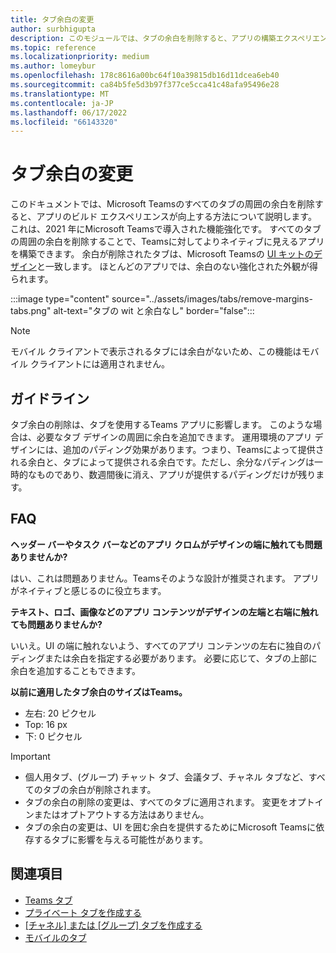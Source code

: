 ```yaml
---
title: タブ余白の変更
author: surbhigupta
description: このモジュールでは、タブの余白を削除すると、アプリの構築エクスペリエンスが向上する方法について説明します。
ms.topic: reference
ms.localizationpriority: medium
ms.author: lomeybur
ms.openlocfilehash: 178c8616a00bc64f10a39815db16d11dcea6eb40
ms.sourcegitcommit: ca84b5fe5d3b97f377ce5cca41c48afa95496e28
ms.translationtype: MT
ms.contentlocale: ja-JP
ms.lasthandoff: 06/17/2022
ms.locfileid: "66143320"
---
```

# <a name="tab-margin-changes"></a>タブ余白の変更

このドキュメントでは、Microsoft Teamsのすべてのタブの周囲の余白を削除すると、アプリのビルド エクスペリエンスが向上する方法について説明します。 これは、2021 年にMicrosoft Teamsで導入された機能強化です。
すべてのタブの周囲の余白を削除することで、Teamsに対してよりネイティブに見えるアプリを構築できます。 余白が削除されたタブは、Microsoft Teamsの [UI キットのデザイン](~/tabs/design/tabs.md)と一致します。 ほとんどのアプリでは、余白のない強化された外観が得られます。

:::image type="content" source="../assets/images/tabs/remove-margins-tabs.png" alt-text="タブの wit と余白なし" border="false":::

> [!NOTE]
> モバイル クライアントで表示されるタブには余白がないため、この機能はモバイル クライアントには適用されません。

## <a name="guidelines"></a>ガイドライン

タブ余白の削除は、タブを使用するTeams アプリに影響します。 このような場合は、必要なタブ デザインの周囲に余白を追加できます。 運用環境のアプリ デザインには、追加のパディング効果があります。つまり、Teamsによって提供される余白と、タブによって提供される余白です。ただし、余分なパディングは一時的なものであり、数週間後に消え、アプリが提供するパディングだけが残ります。

## <a name="faq"></a>FAQ

**ヘッダー バーやタスク バーなどのアプリ クロムがデザインの端に触れても問題ありませんか?**

はい、これは問題ありません。Teamsそのような設計が推奨されます。 アプリがネイティブと感じるのに役立ちます。

**テキスト、ロゴ、画像などのアプリ コンテンツがデザインの左端と右端に触れても問題ありませんか?**

いいえ。UI の端に触れないよう、すべてのアプリ コンテンツの左右に独自のパディングまたは余白を指定する必要があります。 必要に応じて、タブの上部に余白を追加することもできます。

**以前に適用したタブ余白のサイズはTeams。**

* 左右: 20 ピクセル
* Top: 16 px
* 下: 0 ピクセル

> [!IMPORTANT]
>
> * 個人用タブ、(グループ) チャット タブ、会議タブ、チャネル タブなど、すべてのタブの余白が削除されます。
> * タブの余白の削除の変更は、すべてのタブに適用されます。 変更をオプトインまたはオプトアウトする方法はありません。
> * タブの余白の変更は、UI を囲む余白を提供するためにMicrosoft Teamsに依存するタブに影響を与える可能性があります。

## <a name="see-also"></a>関連項目

* [Teams タブ](~/tabs/what-are-tabs.md)
* [プライベート タブを作成する](~/tabs/how-to/create-personal-tab.md)
* [[チャネル] または [グループ] タブを作成する](~/tabs/how-to/create-channel-group-tab.md)
* [モバイルのタブ](~/tabs/design/tabs-mobile.md)
